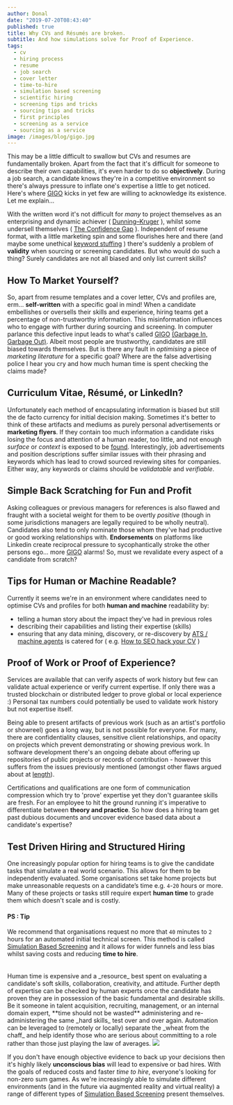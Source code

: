 ```yaml
---
author: Donal
date: "2019-07-20T08:43:40"
published: true
title: Why CVs and Résumés are broken.
subtitle: And how simulations solve for Proof of Experience.
tags:
  - cv
  - hiring process
  - resume
  - job search
  - cover letter
  - time-to-hire
  - simulation based screening
  - scientific hiring
  - screening tips and tricks
  - sourcing tips and tricks
  - first principles
  - screening as a service
  - sourcing as a service
image: /images/blog/gigo.jpg
---
```

This may be a little difficult to swallow but CVs and resumes are fundamentally broken. Apart from the fact that it's difficult for someone to describe their own capabilities, it's even harder to do so **objectively**. During a job search, a candidate knows they're in a competitive environment so there's always pressure to inflate one's expertise a little to get noticed. Here's where [GIGO](https://en.wikipedia.org/wiki/Garbage_in,_garbage_out) kicks in yet few are willing to acknowledge its existence. Let me explain...

With the written word it's not difficult for _many_ to project themselves as an enterprising and dynamic achiever ( [Dunning–Kruger](https://en.wikipedia.org/wiki/Dunning%E2%80%93Kruger_effect) ), whilst some undersell themselves ( [The Confidence Gap](https://www.theatlantic.com/magazine/archive/2014/05/the-confidence-gap/359815/) ). Independent of resume format, with a little marketing spin and some flourishes here and there (and maybe some unethical [keyword stuffing](https://pansift.com/blog/how-to-seo-hack-your-cv/) ) there's suddenly a problem of **validity** when sourcing or screening candidates. But who would do such a thing? Surely candidates are not all biased and only list current skills?

## How To Market Yourself?

So, apart from resume templates and a cover letter, CVs and profiles are, erm... **self-written** with a specific goal in mind! When a candidate embellishes or oversells their skills and experience, hiring teams get a percentage of non-trustworthy information. This misinformation influences who to engage with further during sourcing and screening. In computer parlance this defective input leads to what's called [GIGO](https://en.wikipedia.org/wiki/Garbage_in,_garbage_out) [(Garbage In, Garbage Out)](https://en.wikipedia.org/wiki/Garbage_in,_garbage_out). Albeit most people are trustworthy, candidates are still biased towards themselves. But is there any fault in _optimising_ a piece of _marketing literature_ for a specific goal? Where are the false advertising police I hear you cry and how much human time is spent checking the claims made?

## Curriculum Vitae, Résumé, or LinkedIn?

Unfortunately each method of encapsulating information is biased but still the de facto currency for initial decision making. Sometimes it's better to think of these artifacts and mediums as purely personal advertisements or **marketing flyers**. If they contain too much information a candidate risks losing the focus and attention of a human reader, too little, and not enough _surface_ or _context_ is exposed to be [found](https://pansift.com/blog/how-to-seo-hack-your-cv/). Interestingly, job advertisements and position descriptions suffer similar issues with their phrasing and keywords which has lead to crowd sourced reviewing sites for companies. Either way, any keywords or claims should be _validatable_ and _verifiable_.

## Simple Back Scratching for Fun and Profit

Asking colleagues or previous managers for references is also flawed and fraught with a societal weight for them to be overtly _positive_ (though in some jurisdictions managers are legally required to be wholly neutral). Candidates also tend to only nominate those whom they've had productive or good working relationships with. **Endorsements** on platforms like Linkedin create reciprocal pressure to sycophantically stroke the other persons ego... more [GIGO](https://en.wikipedia.org/wiki/Garbage_in,_garbage_out) alarms! So, must we revalidate every aspect of a candidate from scratch?

## Tips for Human or Machine Readable?

Currently it seems we're in an environment where candidates need to optimise CVs and profiles for both **human and machine** readability by: 
* telling a human story about the impact they've had in previous roles
* describing their capabilities and listing their expertise (skills)
* ensuring that any data mining, discovery, or re-discovery by [ATS / machine agents](https://pansift.com/blog/how-to-seo-hack-your-cv/) is catered for ( e.g. [How to SEO hack your CV](https://pansift.com/blog/how-to-seo-hack-your-cv/) )

## Proof of Work or Proof of Experience?

Services are available that can verify aspects of work history but few can validate actual experience or verify current expertise. If only there was a trusted blockchain or distributed ledger to prove global or local experience :) Personal tax numbers could potentially be used to validate work history but not expertise itself.

Being able to present artifacts of previous work (such as an artist's portfolio or showreel) goes a long way, but is not possible for everyone. For many, there are confidentiality clauses, sensitive client relationships, and opacity on projects which prevent demonstrating or showing previous work. In software development there's an ongoing debate about offering up repositories of public projects or records of contribution - however this suffers from the issues previously mentioned (amongst other flaws argued about at [length](https://blog.jcoglan.com/2013/11/15/why-github-is-not-your-cv/)). 

Certifications and qualifications are one form of communication compression which try to 'prove' expertise yet they don't guarantee skills are fresh. For an employee to hit the ground running it's imperative to differentiate between **theory and practice**. So how does a hiring team get past dubious documents and uncover evidence based data about a candidate's expertise?

## Test Driven Hiring and Structured Hiring

One increasingly popular option for hiring teams is to give the candidate tasks that simulate a real world scenario. This allows for them to be independently evaluated. Some organisations set take home projects but make unreasonable requests on a candidate’s time e.g. `4`-`20` hours or more. Many of these projects or tasks still require expert **human time** to grade them which doesn't scale and is costly.

<div class="card ">
  <h4 class="card-header"><b>PS : Tip</b></h4>
  <div class="card-body">We recommend that organisations request no more that <code>40</code> minutes to <code>2</code> hours for an automated initial technical screen. This method is called <a href="https://pansift.com?utm_source=psblog&utm_medium=hyperlink&utm_campaign=launch&utm_content=sbs">Simulation Based Screening</a> and it allows for wider funnels and less bias whilst saving costs and reducing <b>time to hire</b>.
  </div>
</div> 
<br>
<br>
Human time is expensive and a _resource_ best spent on evaluating a candidate's soft skills, collaboration, creativity, and attitude. Further depth of expertise can be checked by human experts once the candidate has proven they are in possession of the basic fundamental and desirable skills. Be it someone in talent acquisition, recruiting, management, or an internal domain expert, **time should not be wasted** administering and re-administering the same _hard skills_ test over and over again. Automation can be leveraged to (remotely or locally) separate the _wheat from the chaff_ and help identify those who are serious about committing to a role rather than those just playing the law of averages. 

<img src="/images/blog/time-to-hire-image-v7.png" class="w-100 mb-3">

If you don't have enough objective evidence to back up your decisions then it's highly likely **unconscious bias** will lead to expensive or bad hires. With the goals of reduced costs and faster _time to hire_, everyone's looking for non-zero sum games. As we're increasingly able to simulate different environments (and in the future via augmented reality and virtual reality) a range of different types of [Simulation Based Screening](https://pansift.com?utm_source=psblog&utm_medium=hyperlink&utm_campaign=launch&utm_content=sbs) present themselves.
